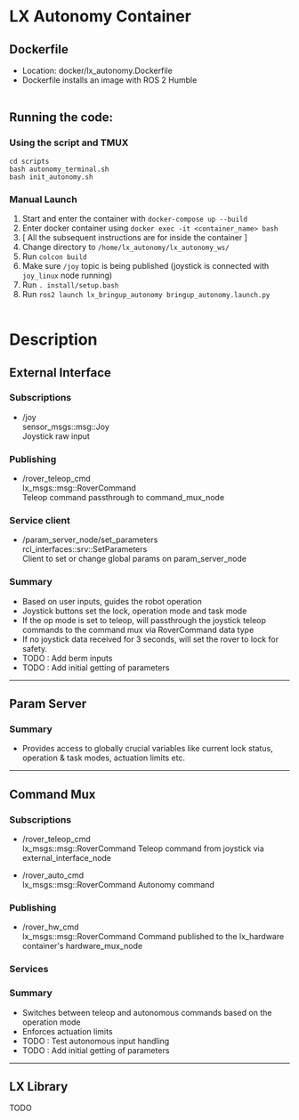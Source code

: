 # LX Autonomy Container

## Dockerfile
- Location: docker/lx_autonomy.Dockerfile
- Dockerfile installs an image with ROS 2 Humble
<br> <br>


## Running the code:
### Using the script and TMUX 
```
cd scripts
bash autonomy_terminal.sh
bash init_autonomy.sh
```

### Manual Launch
1. Start and enter the container with `docker-compose up --build`
2. Enter docker container using `docker exec -it <container_name> bash`
3. [ All the subsequent instructions are for inside the container ]
4. Change directory to `/home/lx_autonomy/lx_autonomy_ws/`
5. Run `colcon build`
6. Make sure `/joy` topic is being published (joystick is connected with `joy_linux` node running)
7. Run `. install/setup.bash`
8. Run `ros2 launch lx_bringup_autonomy bringup_autonomy.launch.py`
<br> <br>


# Description

##  External Interface
### Subscriptions
- /joy <br>
sensor_msgs::msg::Joy <br>
Joystick raw input

### Publishing
- /rover_teleop_cmd <br>
lx_msgs::msg::RoverCommand <br>
Teleop command passthrough to command_mux_node

### Service client
- /param_server_node/set_parameters <br>
rcl_interfaces::srv::SetParameters <br>
Client to set or change global params on param_server_node

### Summary
- Based on user inputs, guides the robot operation
- Joystick buttons set the lock, operation mode and task mode
- If the op mode is set to teleop, will passthrough the joystick teleop commands to the command mux via RoverCommand data type
- If no joystick data received for 3 seconds, will set the rover to lock for safety.
- TODO : Add berm inputs
- TODO : Add initial getting of parameters

<hr>

## Param Server
### Summary
- Provides access to globally crucial variables like current lock status, operation & task modes, actuation limits etc. 

<hr>

## Command Mux
### Subscriptions
- /rover_teleop_cmd <br>
lx_msgs::msg::RoverCommand
Teleop command from joystick via external_interface_node

- /rover_auto_cmd <br>
lx_msgs::msg::RoverCommand
Autonomy command

### Publishing
- /rover_hw_cmd <br>
lx_msgs::msg::RoverCommand
Command published to the lx_hardware container's hardware_mux_node

### Services
### Summary
- Switches between teleop and autonomous commands based on the operation mode
- Enforces actuation limits
- TODO : Test autonomous input handling
- TODO : Add initial getting of parameters
<hr>

## LX Library
TODO